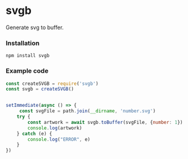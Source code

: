 # svgb

Generate svg to buffer.

### Installation
```
npm install svgb
```

### Example code
```javascript
const createSVGB = require('svgb')
const svgb = createSVGB()


setImmediate(async () => {
     const svgFile = path.join(__dirname, 'number.svg')
    try {
        const artwork = await svgb.toBuffer(svgFile, {number: 1})
        console.log(artwork)
    } catch (e) {
        console.log("ERROR", e)
    }
})
```